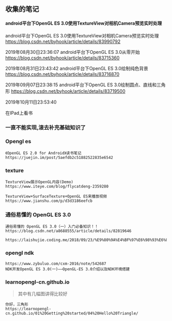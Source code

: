 ## 收集的笔记

#### android平台下OpenGL ES 3.0使用TextureView对相机Camera预览实时处理

android平台下OpenGL ES 3.0使用TextureView对相机Camera预览实时处理
https://blog.csdn.net/byhook/article/details/83990792


2019年08月30日23:36:07
android平台下OpenGL ES 3.0从零开始
https://blog.csdn.net/byhook/article/details/83715360

2019年08月31日23:43:42
android平台下OpenGL ES 3.0绘制纯色背景
https://blog.csdn.net/byhook/article/details/83716870

2019年09月07日23:38:15
android平台下OpenGL ES 3.0绘制圆点、直线和三角形
https://blog.csdn.net/byhook/article/details/83719500

2019年10月11日23:53:40

在IPad上看书

### 一直不能实现,滚去补充基础知识了

### Opengl es

```
《OpenGL ES 2.0 for Android》读书笔记
https://juejin.im/post/5aefdb2c51882522835e6542
```



### texture

```
TextureView展示OpenGL内容(Demo)
https://www.iteye.com/blog/flycatdeng-2359280
```

```
TextureView+SurfaceTexture+OpenGL ES来播放视频
https://www.jianshu.com/p/d3d3186eefcb
```


### 通俗易懂的 OpenGL ES 3.0

```
通俗易懂的 OpenGL ES 3.0（一）入门必备知识！！
https://blog.csdn.net/a8688555/article/details/82819646

https://laishujie.coding.me/2018/09/23/%E9%80%9A%E4%BF%97%E6%98%93%E6%87%82%E7%9A%84%20OpenGL%20ES%20%EF%BC%88%E4%B8%80%EF%BC%89%E5%85%A5%E9%97%A8%E5%BF%85%E5%A4%87%E7%9F%A5%E8%AF%86/
```

### opengl ndk

```
https://www.zybuluo.com/cxm-2016/note/542687
NDK开发OpenGL ES 3.0(一)——OpenGL-ES 3.0介绍以及NDK环境搭建

```

### learnopengl-cn.github.io

> 其中有几幅图讲得比较好

```
你好，三角形
https://learnopengl-cn.github.io/01%20Getting%20started/04%20Hello%20Triangle/

```
